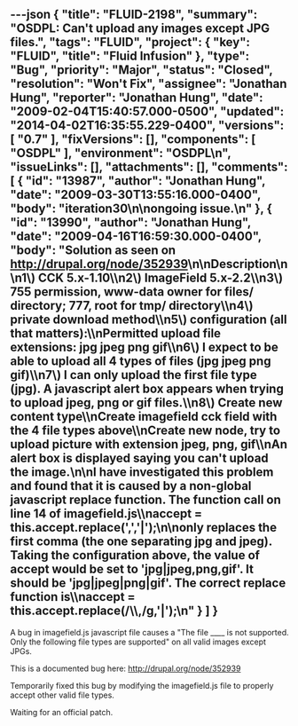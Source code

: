 ---json
{
  "title": "FLUID-2198",
  "summary": "OSDPL: Can't upload any images except JPG files.",
  "tags": "FLUID",
  "project": {
    "key": "FLUID",
    "title": "Fluid Infusion"
  },
  "type": "Bug",
  "priority": "Major",
  "status": "Closed",
  "resolution": "Won't Fix",
  "assignee": "Jonathan Hung",
  "reporter": "Jonathan Hung",
  "date": "2009-02-04T15:40:57.000-0500",
  "updated": "2014-04-02T16:35:55.229-0400",
  "versions": [
    "0.7"
  ],
  "fixVersions": [],
  "components": [
    "OSDPL"
  ],
  "environment": "OSDPL\n",
  "issueLinks": [],
  "attachments": [],
  "comments": [
    {
      "id": "13987",
      "author": "Jonathan Hung",
      "date": "2009-03-30T13:55:16.000-0400",
      "body": "iteration30\n\nongoing issue.\n"
    },
    {
      "id": "13990",
      "author": "Jonathan Hung",
      "date": "2009-04-16T16:59:30.000-0400",
      "body": "Solution as seen on <http://drupal.org/node/352939>\n\nDescription\n\n1\\) CCK 5.x-1.10\\\n2\\) ImageField 5.x-2.2\\\n3\\) 755 permission, www-data owner for files/ directory; 777, root for tmp/ directory\\\n4\\) private download method\\\n5\\) configuration (all that matters):\\\nPermitted upload file extensions: jpg jpeg png gif\\\n6\\) I expect to be able to upload all 4 types of files (jpg jpeg png gif)\\\n7\\) I can only upload the first file type (jpg). A javascript alert box appears when trying to upload jpeg, png or gif files.\\\n8\\) Create new content type\\\nCreate imagefield cck field with the 4 file types above\\\nCreate new node, try to upload picture with extension jpeg, png, gif\\\nAn alert box is displayed saying you can't upload the image.\n\nI have investigated this problem and found that it is caused by a non-global javascript replace function. The function call on line 14 of imagefield.js\\\naccept = this.accept.replace(',','|');\n\nonly replaces the first comma (the one separating jpg and jpeg). Taking the configuration above, the value of accept would be set to 'jpg|jpeg,png,gif'. It should be 'jpg|jpeg|png|gif'. The correct replace function is\\\naccept = this.accept.replace(/\\\\,/g,'|');\n"
    }
  ]
}
---
A bug in imagefield.js javascript file causes a "The file \_\_\_\_ is not supported. Only the following file types are supported" on all valid images except JPGs.

This is a documented bug here: <http://drupal.org/node/352939>

Temporarily fixed this bug by modifying the imagefield.js file to properly accept other valid file types.

Waiting for an official patch.

        